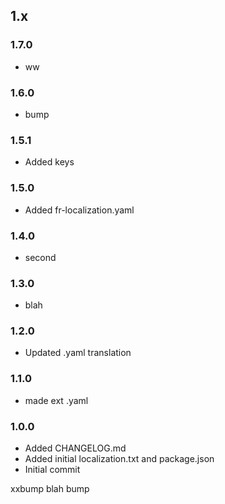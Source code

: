 ## 1.x

### 1.7.0

* ww

### 1.6.0

* bump

### 1.5.1

* Added keys

### 1.5.0

* Added fr-localization.yaml

### 1.4.0

* second

### 1.3.0

* blah

### 1.2.0

* Updated .yaml translation

### 1.1.0

* made ext .yaml

### 1.0.0

* Added CHANGELOG.md
* Added initial localization.txt and package.json
* Initial commit

xxbump
blah
bump
